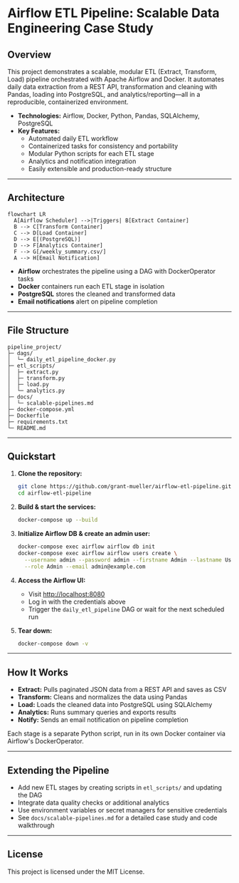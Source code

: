 # Airflow ETL Pipeline: Scalable Data Engineering Case Study

## Overview

This project demonstrates a scalable, modular ETL (Extract, Transform, Load) pipeline orchestrated with Apache Airflow and Docker. It automates daily data extraction from a REST API, transformation and cleaning with Pandas, loading into PostgreSQL, and analytics/reporting—all in a reproducible, containerized environment.

- **Technologies:** Airflow, Docker, Python, Pandas, SQLAlchemy, PostgreSQL
- **Key Features:**
  - Automated daily ETL workflow
  - Containerized tasks for consistency and portability
  - Modular Python scripts for each ETL stage
  - Analytics and notification integration
  - Easily extensible and production-ready structure

---

## Architecture

```mermaid
flowchart LR
  A[Airflow Scheduler] -->|Triggers| B[Extract Container]
  B --> C[Transform Container]
  C --> D[Load Container]
  D --> E[(PostgreSQL)]
  D --> F[Analytics Container]
  F --> G[/weekly_summary.csv/]
  A --> H[Email Notification]
```

- **Airflow** orchestrates the pipeline using a DAG with DockerOperator tasks
- **Docker** containers run each ETL stage in isolation
- **PostgreSQL** stores the cleaned and transformed data
- **Email notifications** alert on pipeline completion

---

## File Structure

```text
pipeline_project/
├─ dags/
│  └─ daily_etl_pipeline_docker.py
├─ etl_scripts/
│  ├─ extract.py
│  ├─ transform.py
│  ├─ load.py
│  └─ analytics.py
├─ docs/
│  └─ scalable-pipelines.md
├─ docker-compose.yml
├─ Dockerfile
├─ requirements.txt
└─ README.md
```

---

## Quickstart

1. **Clone the repository:**
   ```sh
   git clone https://github.com/grant-mueller/airflow-etl-pipeline.git
   cd airflow-etl-pipeline
   ```

2. **Build & start the services:**
   ```sh
   docker-compose up --build
   ```

3. **Initialize Airflow DB & create an admin user:**
   ```sh
   docker-compose exec airflow airflow db init
   docker-compose exec airflow airflow users create \
     --username admin --password admin --firstname Admin --lastname User \
     --role Admin --email admin@example.com
   ```

4. **Access the Airflow UI:**
   - Visit [http://localhost:8080](http://localhost:8080)
   - Log in with the credentials above
   - Trigger the `daily_etl_pipeline` DAG or wait for the next scheduled run

5. **Tear down:**
   ```sh
   docker-compose down -v
   ```

---

## How It Works

- **Extract:** Pulls paginated JSON data from a REST API and saves as CSV
- **Transform:** Cleans and normalizes the data using Pandas
- **Load:** Loads the cleaned data into PostgreSQL using SQLAlchemy
- **Analytics:** Runs summary queries and exports results
- **Notify:** Sends an email notification on pipeline completion

Each stage is a separate Python script, run in its own Docker container via Airflow's DockerOperator.

---

## Extending the Pipeline

- Add new ETL stages by creating scripts in `etl_scripts/` and updating the DAG
- Integrate data quality checks or additional analytics
- Use environment variables or secret managers for sensitive credentials
- See `docs/scalable-pipelines.md` for a detailed case study and code walkthrough

---

## License

This project is licensed under the MIT License.
